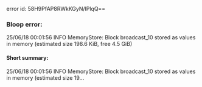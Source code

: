 error id: 58H9PfAP8RWkKGyN/lPlqQ==
### Bloop error:

25/06/18 00:01:56 INFO MemoryStore: Block broadcast_10 stored as values in memory (estimated size 198.6 KiB, free 4.5 GiB)
#### Short summary: 

25/06/18 00:01:56 INFO MemoryStore: Block broadcast_10 stored as values in memory (estimated size 19...